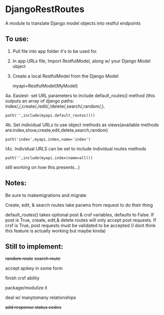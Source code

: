 # DjangoRestRoutes
A module to translate Django model objects into restful endpoints

## To use:
1. Pull file into app folder it's to be used for.

2. In app URLs file, Import RestfulModel, along w/ your Django Model object

3. Create a local RestfulModel from the Django Model
    
    myapi=RestfulModel(MyModel)
    
4a. Easiest- set URL parameters to include default_routes() method (this outputs an array of django paths: index/,<id>/,create/,<id>/edit/,<id>/delete/,search/,random/,).
    
    path('',include(myapi.default_routes()))
    
4b. Set individual URLs to use object methods as views(available methods are:index,show,create,edit,delete,search,random)
    
    path('index',myapi.index,name='index')

(4c. Individual URLS can be set to include individual routes methods
    
    path('',include(myapi.index(name=all)))

still working on how this presents...)

## Notes:
Be sure to makemigrations and migrate

Create, edit, & search routes take params from request to do their thing

default_routes() takes optional post & crsf variables, defaults to False. 
    If post is True, create, edit,& delete routes will only accept post requests. If crsf is True, post requests must be validated to be       accepted (I dont think this feature is actually working but maybe kinda)

## Still to implement:

~~random route~~
~~search route~~

accept apikey in some form

finish crsf ability

package/modulize it

deal w/ manytomany relationships

~~add response status codes~~

